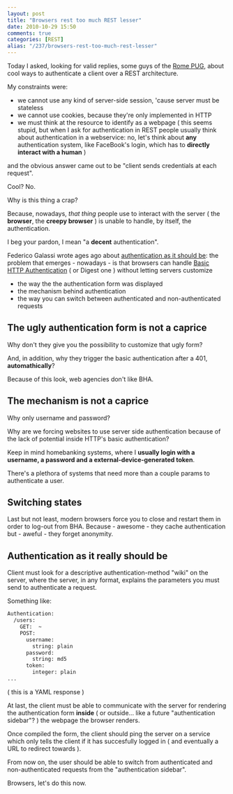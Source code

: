 ```yaml
---
layout: post
title: "Browsers rest too much REST lesser"
date: 2010-10-29 15:50
comments: true
categories: [REST]
alias: "/237/browsers-rest-too-much-rest-lesser"
---
```


Today I asked, looking for valid replies, some guys of the [Rome PUG](http://roma.grusp.org/), about cool ways to authenticate a client over a REST architecture.
<!-- more -->

My constraints were:

* we cannot use any kind of server-side session, 'cause server must be stateless
* we cannot use cookies, because they're only implemented in HTTP
* we must think at the resource to identify as a webpage ( this seems stupid, but when I ask for authentication in REST people usually think about authentication in a webservice: no, let's think about **any** authentication system, like FaceBook's login, which has to **directly interact with a human** )

and the obvious answer came out to be "client sends credentials at each request".

Cool? No.

Why is this thing a crap?

Because, nowadays, *that thing* people use to interact with the server ( the **browser**, the **creepy browser** ) is unable to handle, by itself, the authentication.

I beg your pardon, I mean "a **decent** authentication".

Federico Galassi wrote ages ago about [authentication as it should be](http://federico.galassi.net/2009/12/31/web-authentication-as-it-should-have-been/): the problem that emerges - nowadays - is that browsers can handle [Basic HTTP Authentication](http://en.wikipedia.org/wiki/Basic_access_authentication) ( or Digest one ) without letting servers customize

* the way the the authentication form was displayed
* the mechanism behind authentication
* the way you can switch between authenticated and non-authenticated requests

## The ugly authentication form is not a caprice

Why don't they give you the possibility to customize that ugly form?

And, in addition, why they trigger the basic authentication after a 401, **automathically**?

Because of this look, web agencies don't like BHA.

## The mechanism is not a caprice

Why only username and password?

Why are we forcing websites to use server side authentication because of the lack of potential inside HTTP's basic authentication?

Keep in mind homebanking systems, where I **usually login with a username, a password and a external-device-generated token**.

There's a plethora of systems that need more than a couple params to authenticate a user.

## Switching states

Last but not least, modern browsers force you to close and restart them in order to log-out from BHA. Because - awesome - they cache authentication but - aweful - they forget anonymity.

## Authentication as it really should be

Client must look for a descriptive authentication-method "wiki" on the server, where the server, in any format, explains the parameters you must send to authenticate a request.

Something like:

``` bash
Authentication:
  /users:
    GET:  ~
    POST:
      username:
        string: plain
      password:
        string: md5
      token:
        integer: plain
... 
```
( this is a YAML response )

At last, the client must be able to communicate with the server for rendering the authentication form **inside** ( or outside... like a future "authentication sidebar"? ) the webpage the browser renders.

Once compiled the form, the client should ping the server on a service which only tells the client if it has succesfully logged in ( and eventually a URL to redirect towards ).

From now on, the user should be able to switch from authenticated and non-authenticated requests from the "authentication sidebar".

Browsers, let's do this now.
